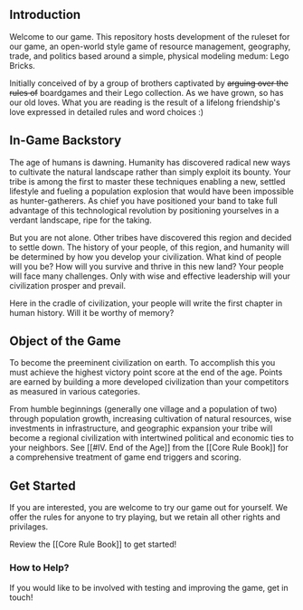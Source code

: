 ## Introduction
Welcome to our game. This repository hosts development of the ruleset for our game, an open-world style game of resource management, geography, trade, and politics based around a simple, physical modeling medum: Lego Bricks. 

Initially conceived of by a group of brothers captivated by ~~arguing over the rules of~~ boardgames and their Lego collection. As we have grown, so has our old loves. What you are reading is the result of a lifelong friendship's love expressed in detailed rules and word choices :)

## In-Game Backstory
The age of humans is dawning. Humanity has discovered radical new ways to cultivate the natural landscape rather than simply exploit its bounty. Your tribe is among the first to master these techniques enabling a new, settled lifestyle and fueling a population explosion that would have been impossible as hunter-gatherers. As chief you have positioned your band to take full advantage of this technological revolution by positioning yourselves in a verdant landscape, ripe for the taking. 

But you are not alone. Other tribes have discovered this region and decided to settle down. The history of your people, of this region, and humanity will be determined by how you develop your civilization. What kind of people will you be? How will you survive and thrive in this new land? Your people will face many challenges. Only with wise and effective leadership will your civilization prosper and prevail.

Here in the cradle of civilization, your people will write the first chapter in human history. Will it be worthy of memory? 

## Object of the Game    
To become the preeminent civilization on earth. To accomplish this you must achieve the highest victory point score at the end of the age. Points are earned by building a more developed civilization than your competitors as measured in various categories. 

From humble beginnings (generally one village and a population of two) through population growth, increasing cultivation of natural resources, wise investments in infrastructure, and geographic expansion your tribe will become a regional civilization with intertwined political and economic ties to your neighbors. See [[#IV. End of the Age]] from the [[Core Rule Book]] for a comprehensive treatment of game end triggers and scoring.

## Get Started
If you are interested, you are welcome to try our game out for yourself. We offer the rules for anyone to try playing, but we retain all other rights and privilages.

Review the [[Core Rule Book]] to get started!

### How to Help?
If you would like to be involved with testing and improving the game, get in touch!


